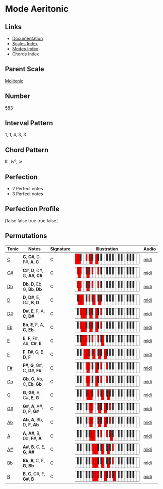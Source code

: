 # Mode Aeritonic

## Links

- [Documentation](index.md)
- [Scales Index](Scales.md)
- [Modes Index](Modes.md)
- [Chords Index](Chords.md)

## Parent Scale

[Molitonic](ScaleMolitonic.md)

## Number

[583](https://ianring.com/musictheory/scales/583)

## Interval Pattern

1, 1, 4, 3, 3

## Chord Pattern

III, iv⁰, iv

## Perfection

- 2 Perfect notes
- 3 Perfect notes

## Perfection Profile

[false false true true false]

## Permutations

| Tonic | Notes | Signature | Illustration | Audio |
|-------|-------|-----------|--------------|-------|
| [C](ModeCNaturalAeritonic.md) | **C**, **C#**, D, F#, **A**, **C** | C | ![CNaturalAeritonic](ModeCNaturalAeritonic.png) | [midi](https://github.com/edipermadi/music/blob/main/docs/ModeCNaturalAeritonic.mid?raw=true) |
| [C#](ModeCSharpAeritonic.md) | **C#**, **D**, D#, G, **A#**, **C#** | C | ![CSharpAeritonic](ModeCSharpAeritonic.png) | [midi](https://github.com/edipermadi/music/blob/main/docs/ModeCSharpAeritonic.mid?raw=true) |
| [Db](ModeDFlatAeritonic.md) | **Db**, **D**, Eb, G, **Bb**, **Db** | C | ![DFlatAeritonic](ModeDFlatAeritonic.png) | [midi](https://github.com/edipermadi/music/blob/main/docs/ModeDFlatAeritonic.mid?raw=true) |
| [D](ModeDNaturalAeritonic.md) | **D**, **D#**, E, G#, **B**, **D** | C | ![DNaturalAeritonic](ModeDNaturalAeritonic.png) | [midi](https://github.com/edipermadi/music/blob/main/docs/ModeDNaturalAeritonic.mid?raw=true) |
| [D#](ModeDSharpAeritonic.md) | **D#**, **E**, F, A, **C**, **D#** | C | ![DSharpAeritonic](ModeDSharpAeritonic.png) | [midi](https://github.com/edipermadi/music/blob/main/docs/ModeDSharpAeritonic.mid?raw=true) |
| [Eb](ModeEFlatAeritonic.md) | **Eb**, **E**, F, A, **C**, **Eb** | C | ![EFlatAeritonic](ModeEFlatAeritonic.png) | [midi](https://github.com/edipermadi/music/blob/main/docs/ModeEFlatAeritonic.mid?raw=true) |
| [E](ModeENaturalAeritonic.md) | **E**, **F**, F#, A#, **C#**, **E** | C | ![ENaturalAeritonic](ModeENaturalAeritonic.png) | [midi](https://github.com/edipermadi/music/blob/main/docs/ModeENaturalAeritonic.mid?raw=true) |
| [F](ModeFNaturalAeritonic.md) | **F**, **F#**, G, B, **D**, **F** | C | ![FNaturalAeritonic](ModeFNaturalAeritonic.png) | [midi](https://github.com/edipermadi/music/blob/main/docs/ModeFNaturalAeritonic.mid?raw=true) |
| [F#](ModeFSharpAeritonic.md) | **F#**, **G**, G#, C, **D#**, **F#** | C | ![FSharpAeritonic](ModeFSharpAeritonic.png) | [midi](https://github.com/edipermadi/music/blob/main/docs/ModeFSharpAeritonic.mid?raw=true) |
| [Gb](ModeGFlatAeritonic.md) | **Gb**, **G**, Ab, C, **Eb**, **Gb** | C | ![GFlatAeritonic](ModeGFlatAeritonic.png) | [midi](https://github.com/edipermadi/music/blob/main/docs/ModeGFlatAeritonic.mid?raw=true) |
| [G](ModeGNaturalAeritonic.md) | **G**, **G#**, A, C#, **E**, **G** | C | ![GNaturalAeritonic](ModeGNaturalAeritonic.png) | [midi](https://github.com/edipermadi/music/blob/main/docs/ModeGNaturalAeritonic.mid?raw=true) |
| [G#](ModeGSharpAeritonic.md) | **G#**, **A**, A#, D, **F**, **G#** | C | ![GSharpAeritonic](ModeGSharpAeritonic.png) | [midi](https://github.com/edipermadi/music/blob/main/docs/ModeGSharpAeritonic.mid?raw=true) |
| [Ab](ModeAFlatAeritonic.md) | **Ab**, **A**, Bb, D, **F**, **Ab** | C | ![AFlatAeritonic](ModeAFlatAeritonic.png) | [midi](https://github.com/edipermadi/music/blob/main/docs/ModeAFlatAeritonic.mid?raw=true) |
| [A](ModeANaturalAeritonic.md) | **A**, **A#**, B, D#, **F#**, **A** | C | ![ANaturalAeritonic](ModeANaturalAeritonic.png) | [midi](https://github.com/edipermadi/music/blob/main/docs/ModeANaturalAeritonic.mid?raw=true) |
| [A#](ModeASharpAeritonic.md) | **A#**, **B**, C, E, **G**, **A#** | C | ![ASharpAeritonic](ModeASharpAeritonic.png) | [midi](https://github.com/edipermadi/music/blob/main/docs/ModeASharpAeritonic.mid?raw=true) |
| [Bb](ModeBFlatAeritonic.md) | **Bb**, **B**, C, E, **G**, **Bb** | C | ![BFlatAeritonic](ModeBFlatAeritonic.png) | [midi](https://github.com/edipermadi/music/blob/main/docs/ModeBFlatAeritonic.mid?raw=true) |
| [B](ModeBNaturalAeritonic.md) | **B**, **C**, C#, F, **G#**, **B** | C | ![BNaturalAeritonic](ModeBNaturalAeritonic.png) | [midi](https://github.com/edipermadi/music/blob/main/docs/ModeBNaturalAeritonic.mid?raw=true) |
